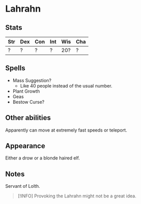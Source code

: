 # Lahrahn
## Stats
Str | Dex | Con | Int | Wis | Cha
--- | --- | --- | --- | --- | ---
? | ? | ? | ? | 20? | ?

## Spells
- Mass Suggestion?
	- Like 40 people instead of the usual number.
- Plant Growth
- Geas
- Bestow Curse?

## Other abilities
Apparently can move at extremely fast speeds or teleport.

## Appearance
Either a drow or a blonde haired elf.

## Notes
Servant of Lolth.

> [!INFO]
> Provoking the Lahrahn might not be a great idea.












